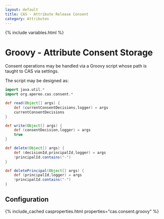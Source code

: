 ```yaml
---
layout: default
title: CAS - Attribute Release Consent
category: Attributes
---
```


{% include variables.html %}

# Groovy - Attribute Consent Storage

Consent operations may be handled via a Groovy script whose path is taught to CAS via settings.

The script may be designed as:

```groovy
import java.util.*
import org.apereo.cas.consent.*

def read(Object[] args) {
    def (currentConsentDecisions,logger) = args
    currentConsentDecisions
}

def write(Object[] args) {
    def (consentDecision,logger) = args
    true
}

def delete(Object[] args) {
    def (decisionId,principalId,logger) = args
    !principalId.contains("-")
}

def deletePrincipal(Object[] args) {
    def (principalId,logger) = args
    !principalId.contains("-")
}
```

## Configuration

{% include_cached casproperties.html properties="cas.consent.groovy" %}

